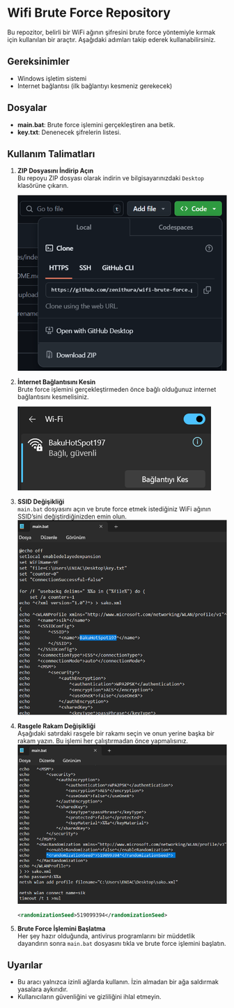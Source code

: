 
# Wifi Brute Force Repository

Bu repozitor, belirli bir WiFi ağının şifresini brute force yöntemiyle kırmak için kullanılan bir araçtır. Aşağıdaki adımları takip ederek kullanabilirsiniz.

## Gereksinimler

- Windows işletim sistemi
- Internet bağlantısı (ilk bağlantıyı kesmeniz gerekecek)

## Dosyalar

- **main.bat**: Brute force işlemini gerçekleştiren ana betik.
- **key.txt**: Denenecek şifrelerin listesi.

## Kullanım Talimatları

1. **ZIP Dosyasını İndirip Açın**  
   Bu repoyu ZIP dosyası olarak indirin ve bilgisayarınızdaki `Desktop` klasörüne çıkarın.

   ![Bağlantıyı Kesme](images/zip.png) 
2. **İnternet Bağlantısını Kesin**  
   Brute force işlemini gerçekleştirmeden önce bağlı olduğunuz internet bağlantısını kesmelisiniz. 

   ![Bağlantıyı Kesme](images/wifi.png)  
   

3. **SSID Değişikliği**  
   `main.bat` dosyasını açın ve brute force etmek istediğiniz WiFi ağının SSID’sini değiştirdiğinizden emin olun.
   ![Bağlantıyı Kesme](images/ssid.png)
   
5. **Rasgele Rakam Değişikliği**  
   Aşağıdaki satırdaki rasgele bir rakamı seçin ve onun yerine başka bir rakam yazın. Bu işlemi her çalıştırmadan önce yapmalısınız.
   ![Bağlantıyı Kesme](images/random.png)  
   ```xml
   <randomizationSeed>519099394</randomizationSeed>
   ```

6. **Brute Force İşlemini Başlatma**  
   Her şey hazır olduğunda, antivirus programlarını bir müddetlik dayandırın sonra `main.bat` dosyasını tıkla ve brute force işlemini başlatın. 

## Uyarılar

- Bu aracı yalnızca izinli ağlarda kullanın. İzin almadan bir ağa saldırmak yasalara aykırıdır.
- Kullanıcıların güvenliğini ve gizliliğini ihlal etmeyin.

